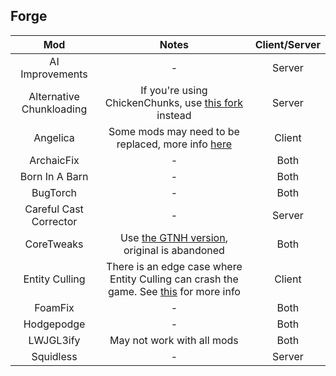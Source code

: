 ## Forge
| Mod | Notes | Client/Server |
|:---:|:---:|:---:|
| AI Improvements | - | Server |
| Alternative Chunkloading | If you're using ChickenChunks, use [this fork](https://github.com/LITW-Refined/ChickenChunks/releases) instead | Server |
| Angelica | Some mods may need to be replaced, more info [here](https://github.com/Radk6/MC-Optimization-Guide/blob/main/mods-n-stuff/angelica-compat-mods.md) | Client |
| ArchaicFix | - | Both |
| Born In A Barn | - | Both |
| BugTorch | - | Both |
| Careful Cast Corrector | - | Server |
| CoreTweaks | Use [the GTNH version](https://github.com/GTNewHorizons/CoreTweaks), original is abandoned | Both |
| Entity Culling | There is an edge case where Entity Culling can crash the game. See [this](https://github.com/CaffeineMC/sodium/issues/2985) for more info | Client |
| FoamFix | - | Both |
| Hodgepodge | - | Both |
| LWJGL3ify | May not work with all mods | Both |
| Squidless | - | Server |
